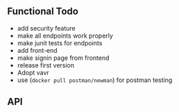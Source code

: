 ## Functional Todo
- add security feature
- make all endpoints work properly
- make junit tests for endpoints
- add front-end 
- make signin page from frontend
- release first version
- Adopt vavr 
- use (`docker pull postman/newman`) for postman testing

## API 

